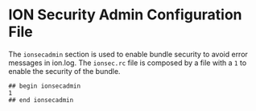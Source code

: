 # ION Security Admin Configuration File

The `ionsecadmin` section is used to enable bundle security to avoid error messages in ion.log. The `ionsec.rc` file is composed by a file with a `1` to enable the security of the bundle.

````
## begin ionsecadmin
1
## end ionsecadmin
````
